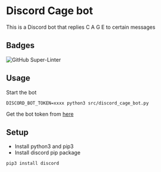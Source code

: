 # Discord Cage bot
This is a Discord bot that replies C A G E to certain messages

## Badges
![GitHub Super-Linter](https://github.com/JorSanders/discord_cage_bot/workflows/CI%2FCD/badge.svg)

## Usage

Start the bot
```shell
DISCORD_BOT_TOKEN=xxxx python3 src/discord_cage_bot.py
```

Get the bot token from [here](https://discord.com/developers/applications)

## Setup
- Install python3 and pip3
- Install discord pip package
```shell
pip3 install discord
```

